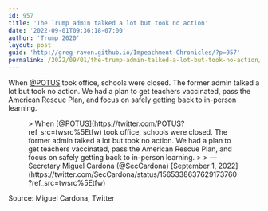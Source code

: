 ```yaml
---
id: 957
title: 'The Trump admin talked a lot but took no action'
date: '2022-09-01T09:36:18-07:00'
author: 'Trump 2020'
layout: post
guid: 'http://greg-raven.github.io/Impeachment-Chronicles/?p=957'
permalink: /2022/09/01/the-trump-admin-talked-a-lot-but-took-no-action/
---
```


When [@POTUS](https://twitter.com/POTUS?ref_src=twsrc%5Etfw%7Ctwcamp%5Etweetembed%7Ctwterm%5E1565338637629173760%7Ctwgr%5E509870e33bb5c1816f0fd9befd9d669ebb4b0fb9%7Ctwcon%5Es1_&ref_url=https%3A%2F%2Fwww.impeachment.network%2Fwp-admin%2Fpost.php%3Fpost%3D957action%3Dedit) took office, schools were closed. The former admin talked a lot but took no action. We had a plan to get teachers vaccinated, pass the American Rescue Plan, and focus on safely getting back to in-person learning.

<figure class="wp-block-embed is-type-rich is-provider-twitter wp-block-embed-twitter"><div class="wp-block-embed__wrapper">> When [@POTUS](https://twitter.com/POTUS?ref_src=twsrc%5Etfw) took office, schools were closed. The former admin talked a lot but took no action. We had a plan to get teachers vaccinated, pass the American Rescue Plan, and focus on safely getting back to in-person learning. <https://t.co/rc9ntU507T>
> 
> — Secretary Miguel Cardona (@SecCardona) [September 1, 2022](https://twitter.com/SecCardona/status/1565338637629173760?ref_src=twsrc%5Etfw)

<script async="" charset="utf-8" src="https://platform.twitter.com/widgets.js"></script></div></figure>Source: Miguel Cardona, Twitter